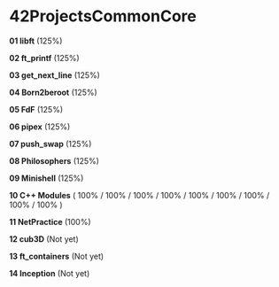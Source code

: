 # 42ProjectsCommonCore

**01  libft** (125%)

**02  ft_printf** (125%)

**03  get_next_line** (125%)

**04  Born2beroot** (125%)

**05  FdF** (125%)

**06  pipex** (125%)

**07  push_swap** (125%)

**08  Philosophers** (125%)

**09  Minishell** (125%)

**10  C++ Modules** ( 100% / 100% / 100% / 100% / 100% / 100% / 100% / 100% / 100% )

**11  NetPractice** (100%)

**12  cub3D** (Not yet)

**13  ft_containers** (Not yet)

**14  Inception** (Not yet)
